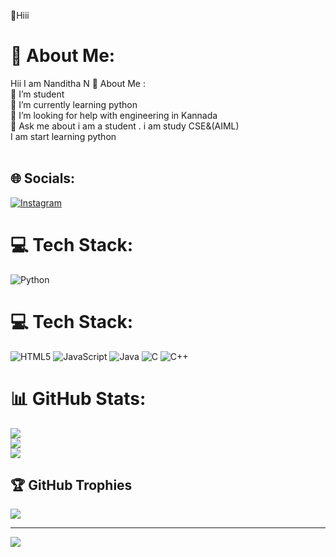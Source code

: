 👋Hiii
# 💫 About Me:
   Hii I am Nanditha N
💫 About Me :<br>🔭 I’m student <br>🌱 I’m currently learning  python<br>🤔 I’m looking for help with  engineering in Kannada<br>💬 Ask me about i am a student . i am study CSE&(AIML)<br>       I am start learning python <br>    <br>       


## 🌐 Socials:
[![Instagram](https://img.shields.io/badge/Instagram-%23E4405F.svg?logo=Instagram&logoColor=white)](https://instagram.com/nandi_.snj_84) 

# 💻 Tech Stack:
![Python](https://img.shields.io/badge/python-3670A0?style=flat-square&logo=python&logoColor=ffdd54)

# 💻 Tech Stack:
![HTML5](https://img.shields.io/badge/html5-%23E34F26.svg?style=for-the-badge&logo=html5&logoColor=white) ![JavaScript](https://img.shields.io/badge/javascript-%23323330.svg?style=for-the-badge&logo=javascript&logoColor=%23F7DF1E) ![Java](https://img.shields.io/badge/java-%23ED8B00.svg?style=for-the-badge&logo=openjdk&logoColor=white) ![C](https://img.shields.io/badge/c-%2300599C.svg?style=for-the-badge&logo=c&logoColor=white) ![C++](https://img.shields.io/badge/c++-%2300599C.svg?style=for-the-badge&logo=c%2B%2B&logoColor=white)
# 📊 GitHub Stats:
![](https://github-readme-stats.vercel.app/api?username=NandithaN84&theme=dark&hide_border=false&include_all_commits=false&count_private=false)<br/>
![](https://github-readme-streak-stats.herokuapp.com/?user=NandithaN84&theme=dark&hide_border=false)<br/>
![](https://github-readme-stats.vercel.app/api/top-langs/?username=NandithaN84&theme=dark&hide_border=false&include_all_commits=false&count_private=false&layout=compact)

## 🏆 GitHub Trophies
![](https://github-profile-trophy.vercel.app/?username=NandithaN84&theme=radical&no-frame=false&no-bg=true&margin-w=4)

---
[![](https://visitcount.itsvg.in/api?id=NandithaN84&icon=0&color=0)](https://visitcount.itsvg.in)

<!-- Proudly created with GPRM ( https://gprm.itsvg.in ) -->